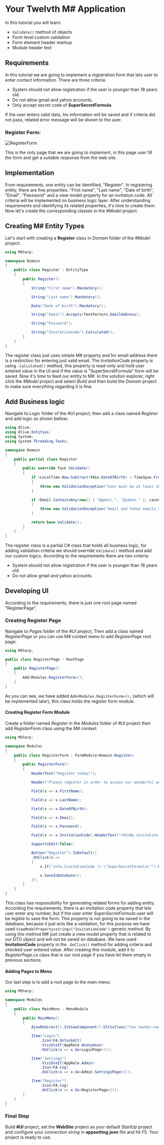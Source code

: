 # Your Twelvth M# Application

In this tutorial you will learn:

- `Validate()` method of objects
- Form level custom validation
- Form element header markup
- Module header text

## Requirements

In this tutorial we are going to implement a registration form that lets user to enter contact information. There are three criteria:

- System should not allow registration if the user is younger than 18 years old.
- Do not allow gmail and yahoo accounts.
- Only accept secret code of **SuperSecretFormula**

If the user enters valid data, his information will be saved and if criteria did not pass, related error message will be shown to the user.

### Register Form:

![RegisterForm](RegisterForm.PNG "RegisterForm")

This is the only page that we are going to implement, in this page user fill the form and get a suitable response from the web site.

## Implementation

From requirements, one entity can be identified, "Register". In registering entity, there are five properties: "First name", "Last name", "Date of birth", "Email", "Password" and a view model property for an invitation code. All criteria will be implemented on business logic layer.
After understanding requirements and identifying its related properties, it's time to create them. Now let's create the corresponding classes in the *#Model* project.

## Creating M# Entity Types

Let's start with creating a **Register** class in *Domain* folder of the *#Model* project:

```C#
using MSharp;

namespace Domain
{
    public class Register : EntityType
    {
        public Register()
        {
            String("First name").Mandatory();

            String("Last name").Mandatory();

            Date("Date of birth").Mandatory();

            String("Email").Accepts(TextPattern.EmailAddress);

            String("Password");

            String("InvitationCode").Calculated();
        }
    }
}
```

The register class just uses simple M# property and for email address there is a restriction for entering just valid email. The *InvitationCode* property is using `.Calculated()` method, this property is read-only and hold user entered value in the UI and if the value is "SuperSecretFormula" form will be saved.
Now it's time to feed our entity to M#. In the solution explorer, right click the *#Model* project and select *Build* and then build the *Domain* project to make sure everything regarding it is fine.

## Add Business logic

Navigate to *Logic* folder of the *#UI* project; then add a class named *Register* and add logic as shown bellow:

```C#
using Olive;
using Olive.Entities;
using System;
using System.Threading.Tasks;

namespace Domain
{
    public partial class Register
    {
        public override Task Validate()
        {
            if (LocalTime.Now.Subtract(this.DateOfBirth) < TimeSpan.FromDays(365 * 18))
            {
                throw new ValidationException("User must be at least 18 years old to register.");
            }

            if (Email.ContainsAny(new[] { "@gmail.", "@yahoo." }, caseSensitive: false))
            {
                throw new ValidationException("Gmail and Yahoo emails are not accepted.");
            }

            return base.Validate();
        }
    }
}
```

The register class is a partial C# class that holds all business logic, for adding validation criteria we should override `Validate()` method and add our custom logics. According to the requirements there are two criteria:

- System should not allow registration if the user is younger than 18 years old.
- Do not allow gmail and yahoo accounts.

## Developing UI

According to the requirements, there is just one root page named "RegisterPage".

### Creating Register Page

Navigate to *Pages* folder of the *#UI* project; Then add a class named *RegisterPage* or you can use M# context menu to add *RegisterPage* root page:

```C#
using MSharp;

public class RegisterPage : RootPage
{
    public RegisterPage()
    {
        Add<Modules.RegisterForm>();
    }
}
```

As you can see, we have added `Add<Modules.RegisterForm>();` (which will be implemented later), this class holds the register form module.

#### Creating Register Form Module

Create a folder named *Register* in the *Modules* folder of *#UI* project then add *RegisterForm* class using the M# context:

```C#
using MSharp;

namespace Modules
{
    public class RegisterForm : FormModule<Domain.Register>
    {
        public RegisterForm()
        {
            HeaderText("Register today!");

            Header("Please register in order to access our wonderful website.");

            Field(x => x.FirstName);

            Field(x => x.LastName);

            Field(x => x.DateOfBirth);

            Field(x => x.Email);

            Field(x => x.Password);

            Field(x => x.InvitationCode).HeaderText("<h2>By invitation only</h2>").Label("Early registration secret code");

            SupportsEdit(false);

            Button("Register").IsDefault()
            .OnClick(x =>
            {
                x.If("info.InvitationCode != \"SuperSecretFormula\"").GentleMessage("Invalid registration key.").Exits();

                x.SaveInDatabase();
            });
        }
    }
}
```

This class has responsibility for generating related forms for adding entity. According the requirements, there is an invitation code property that lets user enter any number, but if the user enter *SuperSecretFormula* user will be legible to save the form. This property is not going to be saved in the database, because it just acts like a validation, for this purpose we have used `ViewModelProperty<string>("InvitationCode")` generic method. By using this method M# just create a view model property that is related to our DTO object and will not be saved on database. We have used **InvitationCode** property in the `.OnClick()` method for adding criteria and checked user entered value. After creating this module, add it to *RegisterPage.cs* class that is our root page if you have let them empty in previous sections.

#### Adding Pages to Menu

Our last step is to add a root page to the main menu:

```C#
using MSharp;

namespace Modules
{
    public class MainMenu : MenuModule
    {
        public MainMenu()
        {
            AjaxRedirect().IsViewComponent().UlCssClass("nav navbar-nav dropped-submenu");

            Item("Login")
                .Icon(FA.UnlockAlt)
                .VisibleIf(AppRole.Anonymous)
                .OnClick(x => x.Go<LoginPage>());

            Item("Settings")
                .VisibleIf(AppRole.Admin)
                .Icon(FA.Cog)
                .OnClick(x => x.Go<Admin.SettingsPage>());

            Item("Register")
                .Icon(FA.Cog)
                .OnClick(x => x.Go<RegisterPage>());
        }
    }
}
```

### Final Step

Build **#UI** project, set the **WebSite** project as your default *StartUp* project and configure your *connection string* in **appsetting.json** file and hit F5. Your project is ready to use.
